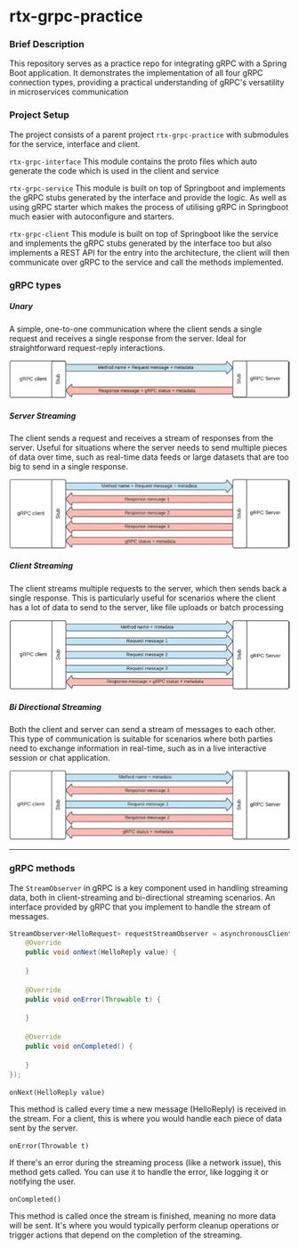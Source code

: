 # rtx-grpc-practice

### Brief Description
This repository serves as a practice repo for integrating gRPC with a Spring Boot application. 
It demonstrates the implementation of all four gRPC connection types, 
providing a practical understanding of gRPC's versatility in microservices communication

### Project Setup

The project consists of a parent project ``rtx-grpc-practice`` with submodules for the service, interface and client.

``rtx-grpc-interface`` This module contains the proto files which auto generate the code which is used in the client and service

``rtx-grpc-service`` This module is built on top of Springboot and implements the gRPC stubs generated by the interface and provide the logic.
As well as using gRPC starter which makes the process of utilising gRPC in Springboot much easier with autoconfigure and starters.

``rtx-grpc-client`` This module is built on top of Springboot like the service and implements the gRPC stubs generated by the interface too 
but also implements a REST API for the entry into the architecture, the client will then communicate over gRPC to the service and call the methods implemented. 

### gRPC types

##### Unary 
A simple, one-to-one communication where the client sends a single request and receives a single response from the server. 
Ideal for straightforward request-reply interactions.

![unary](/docs/unary.webp)
##### Server Streaming 
The client sends a request and receives a stream of responses from the server. 
Useful for situations where the server needs to send multiple pieces of data over time, 
such as real-time data feeds or large datasets that are too big to send in a single response.

![server-streaming](/docs/server-streaming.webp)
##### Client Streaming
The client streams multiple requests to the server, which then sends back a single response. 
This is particularly useful for scenarios where the client has a lot of data to send to the server, 
like file uploads or batch processing

![client-streaming](/docs/client-streaming.webp)
##### Bi Directional Streaming 
Both the client and server can send a stream of messages to each other. 
This type of communication is suitable for scenarios where both parties need to exchange information in real-time, 
such as in a live interactive session or chat application.

![bi-directional-streaming](/docs/bi-directional-streaming.webp)

---

### gRPC methods

The ``StreamObserver`` in gRPC is a key component used in handling streaming data, 
both in client-streaming and bi-directional streaming scenarios. 
An interface provided by gRPC that you implement to handle the stream of messages.

```java
StreamObserver<HelloRequest> requestStreamObserver = asynchronousClient.sayHello(new StreamObserver<HelloReply>() {
    @Override
    public void onNext(HelloReply value) {
        
    }

    @Override
    public void onError(Throwable t) {
        
    }

    @Override
    public void onCompleted() {
        
    }
});
```

``onNext(HelloReply value)`` 

This method is called every time a new message (HelloReply) is received in the stream. 
For a client, this is where you would handle each piece of data sent by the server.

``onError(Throwable t)`` 

If there's an error during the streaming process (like a network issue), this method gets called. 
You can use it to handle the error, like logging it or notifying the user.

``onCompleted()`` 

This method is called once the stream is finished, meaning no more data will be sent. 
It's where you would typically perform cleanup operations or trigger actions that depend on the completion of the streaming.


